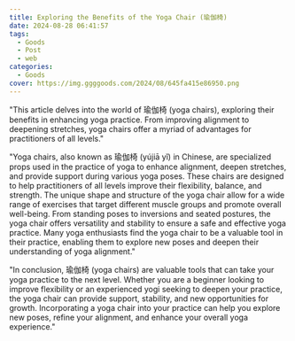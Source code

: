 ```yaml
---
title: Exploring the Benefits of the Yoga Chair (瑜伽椅)
date: 2024-08-28 06:41:57
tags:
  - Goods
  - Post
  - web
categories:
  - Goods
cover: https://img.ggggoods.com/2024/08/645fa415e86950.png
---
```


"This article delves into the world of 瑜伽椅 (yoga chairs), exploring their benefits in enhancing yoga practice. From improving alignment to deepening stretches, yoga chairs offer a myriad of advantages for practitioners of all levels."

"Yoga chairs, also known as 瑜伽椅 (yújiā yǐ) in Chinese, are specialized props used in the practice of yoga to enhance alignment, deepen stretches, and provide support during various yoga poses. These chairs are designed to help practitioners of all levels improve their flexibility, balance, and strength. The unique shape and structure of the yoga chair allow for a wide range of exercises that target different muscle groups and promote overall well-being. From standing poses to inversions and seated postures, the yoga chair offers versatility and stability to ensure a safe and effective yoga practice. Many yoga enthusiasts find the yoga chair to be a valuable tool in their practice, enabling them to explore new poses and deepen their understanding of yoga alignment."

"In conclusion, 瑜伽椅 (yoga chairs) are valuable tools that can take your yoga practice to the next level. Whether you are a beginner looking to improve flexibility or an experienced yogi seeking to deepen your practice, the yoga chair can provide support, stability, and new opportunities for growth. Incorporating a yoga chair into your practice can help you explore new poses, refine your alignment, and enhance your overall yoga experience."
